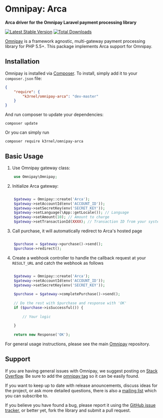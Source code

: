 # Omnipay: Arca

**Arca driver for the Omnipay Laravel payment processing library**

[![Latest Stable Version](https://poser.pugx.org/k3rnel/omnipay-arca/version.png)](https://packagist.org/packages/k3rnel/omnipay-arca)
[![Total Downloads](https://poser.pugx.org/k3rnel/omnipay-arca/d/total.png)](https://packagist.org/packages/k3rnel/omnipay-arca)

[Omnipay](https://github.com/thephpleague/omnipay) is a framework agnostic, multi-gateway payment
processing library for PHP 5.5+. This package implements Arca support for Omnipay.

## Installation

Omnipay is installed via [Composer](http://getcomposer.org/). To install, simply add it
to your `composer.json` file:

```json
{
    "require": {
        "k3rnel/omnipay-arca": "dev-master"
    }
}
```

And run composer to update your dependencies:

    composer update

Or you can simply run

    composer require k3rnel/omnipay-arca

## Basic Usage

1. Use Omnipay gateway class:

```php
    use Omnipay\Omnipay;
```

2. Initialize Arca gateway:

```php

    $gateway = Omnipay::create('Arca');
    $gateway->setAccountId(env('ACCOUNT_ID'));
    $gateway->setSecretKey(env('SECRET_KEY'));
    $gateway->setLanguage(\App::getLocale()); // Language
    $gateway->setAmount(10); // Amount to charge
    $gateway->setTransactionId(XXXX); // Transaction ID from your system

```

3. Call purchase, it will automatically redirect to Arca's hosted page

```php

    $purchase = $gateway->purchase()->send();
    $purchase->redirect();

```

4. Create a webhook controller to handle the callback request at your `RESULT_URL` and catch the webhook as follows

```php

    $gateway = Omnipay::create('Arca');
    $gateway->setAccountId(env('ACCOUNT_ID'));
    $gateway->setSecretKey(env('SECRET_KEY'));
    
    $purchase = $gateway->completePurchase()->send();
    
    // Do the rest with $purchase and response with 'OK'
    if ($purchase->isSuccessful()) {
        
        // Your logic
        
    }
    
    return new Response('OK');

```

For general usage instructions, please see the main [Omnipay](https://github.com/thephpleague/omnipay)
repository.

## Support

If you are having general issues with Omnipay, we suggest posting on
[Stack Overflow](http://stackoverflow.com/). Be sure to add the
[omnipay tag](http://stackoverflow.com/questions/tagged/omnipay) so it can be easily found.

If you want to keep up to date with release anouncements, discuss ideas for the project,
or ask more detailed questions, there is also a [mailing list](https://groups.google.com/forum/#!forum/omnipay) which
you can subscribe to.

If you believe you have found a bug, please report it using the [GitHub issue tracker](https://github.com/k3rnel/omnipay-arca/issues),
or better yet, fork the library and submit a pull request.
